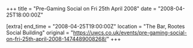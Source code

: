 +++
title = "Pre-Gaming Social on Fri 25th April 2008"
date = "2008-04-25T18:00:00Z"

[extra]
end_time = "2008-04-25T19:00:00Z"
location = "The Bar, Rootes Social Building"
original = "https://uwcs.co.uk/events/pre-gaming-social-on-fri-25th-april-2008-1474489008268/"
+++



